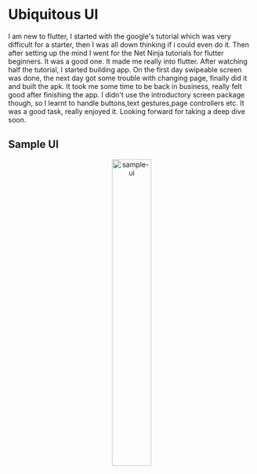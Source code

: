 # Ubiquitous UI

I am new  to flutter, I started with the google's tutorial which was very difficult for a starter, then I was all down thinking if i could even do it. Then after setting up the mind I went for the Net Ninja tutorials for flutter beginners. It was a good one. It made me really into flutter. After watching half the tutorial, I started building app. On the first day swipeable screen was done, the next day got some trouble with changing page, finally did it and built the apk.  It took me some time to be back in business, really felt good after finishing the app. I didn't use the introductory screen package though, so I learnt to handle buttons,text gestures,page controllers etc. It was a good task, really enjoyed it. Looking forward for taking a deep dive soon.

## Sample UI

<p align="center"><img src="./Demo_UI.gif" alt="sample-ui" width="40%"/></a></p>
